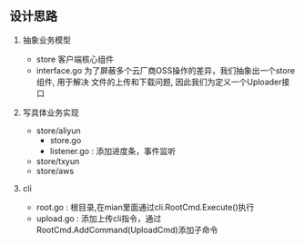 ## 设计思路
1. 抽象业务模型
    + store 客户端核心组件
    + interface.go 为了屏蔽多个云厂商OSS操作的差异，我们抽象出一个store组件, 用于解决 文件的上传和下载问题, 因此我们为定义一个Uploader接口

2. 写具体业务实现
    + store/aliyun
        - store.go
        - listener.go : 添加进度条，事件监听
    + store/txyun
    + store/aws

3. cli
    + root.go : 根目录,在mian里面通过cli.RootCmd.Execute()执行
    + upload.go : 添加上传cli指令，通过RootCmd.AddCommand(UploadCmd)添加子命令